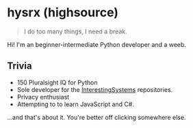 # hysrx (highsource)

> I do too many things, I need a break.

Hi! I'm an beginner-intermediate Python developer and a weeb.

## Trivia

- 150 Pluralsight IQ for Python
- Sole developer for the [InterestingSystems](https://github.com/InterestingSystems) repositories.
- Privacy enthusiast
- Attempting to to learn JavaScript and C#.

...and that's about it. You're better off clicking somewhere else.
